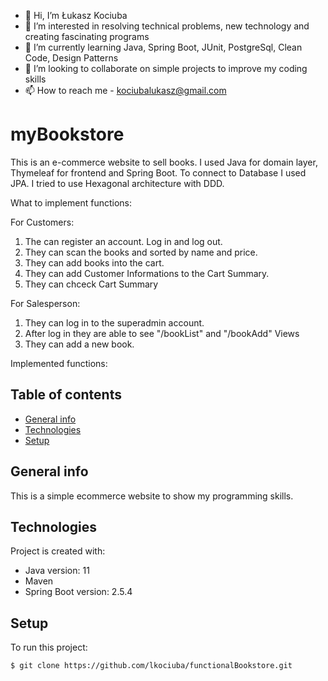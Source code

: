 - 👋 Hi, I’m Łukasz Kociuba
- 👀 I’m interested in resolving technical problems, new technology and creating fascinating programs
- 🌱 I’m currently learning Java, Spring Boot, JUnit, PostgreSql, Clean Code, Design Patterns
- 💞️ I’m looking to collaborate on simple projects to improve my coding skills
- 📫 How to reach me - kociubalukasz@gmail.com

# myBookstore
This is an e-commerce website to sell books. I used Java for domain layer, Thymeleaf for frontend and Spring Boot. 
To connect to Database I used JPA. I tried to use Hexagonal architecture with DDD.

What to implement functions:

For Customers:
1. The can register an account. Log in and log out.
2. They can scan the books and sorted by name and price.
3. They can add books into the cart.
4. They can add Customer Informations to the Cart Summary.
5. They can chceck Cart Summary


For Salesperson:
1. They can log in to the superadmin account.
2. After log in they are able to see "/bookList" and "/bookAdd" Views
3. They can add a new book.

Implemented functions:


## Table of contents
* [General info](#general-info)
* [Technologies](#technologies)
* [Setup](#setup)

## General info
This is a simple ecommerce website to show my programming skills.
	
## Technologies
Project is created with:
* Java version: 11
* Maven
* Spring Boot version: 2.5.4
	
## Setup
To run this project:

```
$ git clone https://github.com/lkociuba/functionalBookstore.git
```
